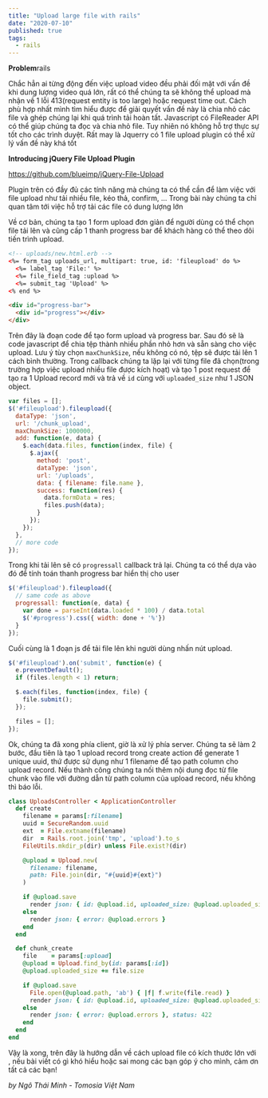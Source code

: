 ```yaml
---
title: "Upload large file with rails"
date: "2020-07-10"
published: true
tags:
  - rails
---
```

**Problem**rails

Chắc hẳn ai từng động đến việc upload video đều phải đối mặt với vấn đề khi dung lượng video quá lớn, rất có thể chúng ta sẽ không thể upload mà nhận về 1 lỗi 413(request entity is too large) hoặc request time out. Cách phù hợp nhất mình tìm hiểu được để giải quyết vấn đề này là chia nhỏ các file và ghép chúng lại khi quá trình tải hoàn tất. Javascript có FileReader API có thể giúp chúng ta đọc và chia nhỏ file. Tuy nhiên nó không hỗ trợ thực sự tốt cho các trình duyệt. Rất may là Jquerry có 1 file upload plugin có thể xử lý vấn đề này khá tốt

**Introducing jQuery File Upload Plugin**

https://github.com/blueimp/jQuery-File-Upload

Plugin trên có đầy đủ các tính năng mà chúng ta có thể cần để làm việc với file upload như tải nhiều file, kéo thả, confirm, ... Trong bài này chúng ta chỉ quan tâm tới việc hỗ trợ tải các file có dung lượng lớn

Về cơ bản, chúng ta tạo 1 form upload đơn giản để người dùng có thể chọn file tải lên và cũng cấp 1 thanh progress bar để khách hàng có thể theo dõi tiến trình upload.

```html
<!-- uploads/new.html.erb -->
<%= form_tag uploads_url, multipart: true, id: 'fileupload' do %>
  <%= label_tag 'File:' %>
  <%= file_field_tag :upload %>
  <%= submit_tag 'Upload' %>
<% end %>

<div id="progress-bar">
  <div id="progress"></div>
</div>
```

Trên đây là đoạn code để tạo form upload và progress bar. Sau đó sẽ là code javascript để chia tệp thành nhiều phần nhỏ hơn và sẵn sàng cho việc upload. Lưu ý tùy chọn  `maxChunkSize`, nếu không có nó, tệp sẽ được tải lên 1 cách bình thường. Trong callback chúng ta lặp lại với từng file đã chọn(trong trường hợp việc upload nhiều file được kích hoạt) và tạo 1 post request để tạo ra 1 Upload record mới và trả về `id` cùng với `uploaded_size` như 1 JSON object.

```js
var files = [];
$('#fileupload').fileupload({
  dataType: 'json',
  url: '/chunk_upload',
  maxChunkSize: 1000000,
  add: function(e, data) {
    $.each(data.files, function(index, file) {
      $.ajax({
        method: 'post',
        dataType: 'json',
        url: '/uploads',
        data: { filename: file.name },
        success: function(res) {
          data.formData = res;
          files.push(data);
        }
      });
    });
  },
  // more code
});
```

Trong khi tải lên sẽ có `progressall` callback trả lại. Chúng ta có thể dựa vào đó để tính toán thanh progress bar hiển thị cho user

```js
$('#fileupload').fileupload({
  // same code as above
  progressall: function(e, data) {
    var done = parseInt(data.loaded * 100) / data.total
    $('#progress').css({ width: done + '%'})
  }
});
```

Cuối cùng là 1 đoạn js để tải file lên khi người dùng nhấn nút upload.

```js
$('#fileupload').on('submit', function(e) {
  e.preventDefault();
  if (files.length < 1) return;

  $.each(files, function(index, file) {
    file.submit();
  });

  files = [];
});
```

Ok, chúng ta đã xong phía client, giờ là xử lý phía server. Chúng ta sẽ làm 2 bước, đầu tiên là tạo 1 upload record trong create action để generate 1 unique uuid, thứ được sử dụng như 1 filename để tạo path column cho upload record. Nếu thành công chúng ta nối thêm nội dung đọc từ file chunk vào file với đường dẫn từ path column của upload record, nếu không thì báo lỗi.

```ruby
class UploadsController < ApplicationController
  def create
    filename = params[:filename]
    uuid = SecureRandom.uuid
    ext  = File.extname(filename)
    dir  = Rails.root.join('tmp', 'upload').to_s
    FileUtils.mkdir_p(dir) unless File.exist?(dir)

    @upload = Upload.new(
      filename: filename,
      path: File.join(dir, "#{uuid}#{ext}")
    )

    if @upload.save
      render json: { id: @upload.id, uploaded_size: @upload.uploaded_size }
    else
      render json: { error: @upload.errors }
    end
  end

  def chunk_create
    file    = params[:upload]
    @upload = Upload.find_by(id: params[:id])
    @upload.uploaded_size += file.size

    if @upload.save
      File.open(@upload.path, 'ab') { |f| f.write(file.read) }
      render json: { id: @upload.id, uploaded_size: @upload.uploaded_size }
    else
      render json: { error: @upload.errors }, status: 422
    end
  end
end
```
Vậy là xong, trên đây là hướng dẫn về cách upload file có kích thước lớn với , nếu bài viết có gì khó hiểu hoặc sai mong các bạn góp ý cho mình, cảm ơn tất cả các bạn!

*by Ngô Thái Minh - Tomosia Việt Nam*
